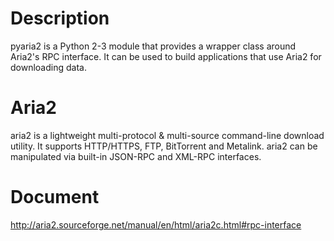 Description
=======

pyaria2 is a Python 2-3 module that provides a wrapper class around Aria2's RPC interface. It can be used to build applications that use Aria2 for downloading data.

Aria2
=======

aria2 is a lightweight multi-protocol & multi-source command-line download utility. It supports HTTP/HTTPS, FTP, BitTorrent and Metalink. aria2 can be manipulated via built-in JSON-RPC and XML-RPC interfaces.

Document
=======
http://aria2.sourceforge.net/manual/en/html/aria2c.html#rpc-interface
